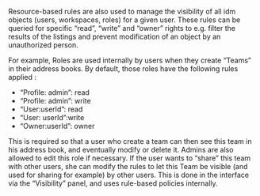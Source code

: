 
Resource-based rules are also used to manage the visibility of all idm objects (users, workspaces, roles) for a given user. These rules can be queried for specific “read”, “write” and “owner” rights to e.g. filter the results of the listings and prevent modification of an object by an unauthorized person. 

For example, Roles are used internally by users when they create “Teams” in their address books. By default, those roles have the following rules applied :

- “Profile: admin”: read
- “Profile: admin”: write
- “User:userId”: read
- “User: userId”:write
- “Owner:userId”: owner

This is required so that a user who create a team can then see this team in his address book, and eventually modify or delete it. Admins are also allowed to edit this role if necessary. If the user wants to “share” this team with other users, she can modify the rules to let this Team be visible (and used for sharing for example) by other users. This is done in the interface via the “Visibility” panel, and uses rule-based policies internally.  

